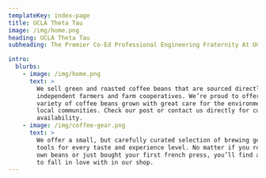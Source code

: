 ```yaml
---
templateKey: index-page
title: UCLA Theta Tau
image: /img/home.png
heading: UCLA Theta Tau
subheading: The Premier Co-Ed Professional Engineering Fraternity At UCLA

intro:
  blurbs:
    - image: /img/home.png
      text: >
        We sell green and roasted coffee beans that are sourced directly from
        independent farmers and farm cooperatives. We’re proud to offer a
        variety of coffee beans grown with great care for the environment and
        local communities. Check our post or contact us directly for current
        availability.
    - image: /img/coffee-gear.png
      text: >
        We offer a small, but carefully curated selection of brewing gear and
        tools for every taste and experience level. No matter if you roast your
        own beans or just bought your first french press, you’ll find a gadget
        to fall in love with in our shop.
---
```

